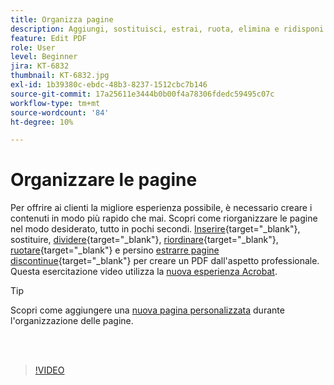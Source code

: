 ```yaml
---
title: Organizza pagine
description: Aggiungi, sostituisci, estrai, ruota, elimina e ridisponi le pagine nel tuo PDF
feature: Edit PDF
role: User
level: Beginner
jira: KT-6832
thumbnail: KT-6832.jpg
exl-id: 1b39380c-ebdc-48b3-8237-1512cbc7b146
source-git-commit: 17a25611e3444b0b00f4a78306fdedc59495c07c
workflow-type: tm+mt
source-wordcount: '84'
ht-degree: 10%

---
```


# Organizzare le pagine

Per offrire ai clienti la migliore esperienza possibile, è necessario creare i contenuti in modo più rapido che mai. Scopri come riorganizzare le pagine nel modo desiderato, tutto in pochi secondi. [Inserire](https://www.adobe.com/it/acrobat/online/add-pages-to-pdf.html){target="_blank"}, sostituire, [dividere](https://www.adobe.com/it/acrobat/online/split-pdf.html){target="_blank"}, [riordinare](https://www.adobe.com/it/acrobat/online/rearrange-pdf.html){target="_blank"}, [ruotare](https://www.adobe.com/it/acrobat/online/rotate-pdf.html){target="_blank"} e persino [estrarre pagine discontinue](https://www.adobe.com/it/acrobat/online/extract-pdf-pages.html){target="_blank"} per creare un PDF dall&#39;aspetto professionale. Questa esercitazione video utilizza la [nuova esperienza Acrobat](new-workspace.md).

>[!TIP]
>
>Scopri come aggiungere una [nuova pagina personalizzata](add-custom-page.md) durante l&#39;organizzazione delle pagine.

<br> 

>[!VIDEO](https://video.tv.adobe.com/v/3412794?quality=12&learn=on&hidetitle=true&captions=ita)